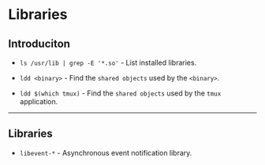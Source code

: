 # Libraries

## Introduciton

* `ls /usr/lib | grep -E '*.so'` - List installed libraries.

* `ldd <binary>` - Find the `shared objects` used by the `<binary>`.

* `ldd $(which tmux)` - Find the `shared objects` used by the `tmux` application.

---

## Libraries

* `libevent-*` - Asynchronous event notification library.